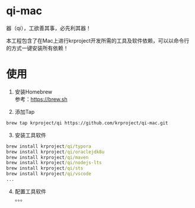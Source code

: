 # qi-mac

器（qi），工欲善其事，必先利其器！  

本工程包含了在Mac上进行krproject开发所需的工具及软件依赖，可以以命令行的方式一键安装所有依赖！

# 使用

1. 安装Homebrew   
  参考：https://brew.sh

2. 添加Tap  
```bash
brew tap krproject/qi https://github.com/krproject/qi-mac.git
```

3. 安装工具软件  
```cmd
brew install krproject/qi/typora
brew install krproject/qi/oraclejdk8u
brew install krproject/qi/maven
brew install krproject/qi/nodejs-lts
brew install krproject/qi/sts
brew install krproject/qi/vscode
...
```

4. 配置工具软件  
  。。。

